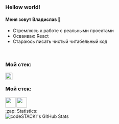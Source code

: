 ### Hellow world!

#### Меня зовут Владислав 👋 
- Стремлюсь к работе с реальными проектами
- Осваиваю React
- Стараюсь писать чистый читабельный код

<br />

### Мой стек:
[<img align="left" alt="VladKalachev | VK" width="22px" src="https://simpleicons.org/icons/vk.svg" />][vk]

<br />

### Мой стек:
<img align="left" height="32" width="32" src="https://simpleicons.org/icons/visualstudiocode.svg" />
<img align="left" height="32" width="32" src="https://simpleicons.org/icons/javascript.svg" />

<br />
<br />

<summary>:zap: Statistics:</summary>
<img align="left" alt="codeSTACKr's GitHub Stats" src="https://github-readme-stats.vercel.app/api?username=Vlad-maker&theme=vue-dark&show_icons=true" />

<br />

[vk]: https://vk.com/vladmaker
